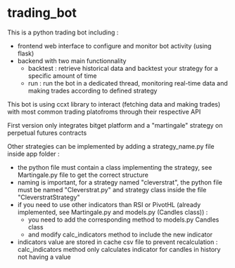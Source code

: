 # trading_bot
This is a python trading bot including : 
- frontend web interface to configure and monitor bot activity (using flask)
- backend with two main functionnality
    - backtest : retrieve historical data and backtest your strategy for a specific amount of time
    - run : run the bot in a dedicated thread, monitoring real-time data and making trades according to defined strategy
  
This bot is using ccxt library to interact (fetching data and making trades) with most common trading platofroms through their respective API 

First version only integrates bitget platform and a "martingale" strategy on perpetual futures contracts 

Other strategies can be implemented by adding a strategy_name.py file inside app folder : 
- the python file must contain a class implementing the strategy, see Martingale.py file to get the correct structure
- naming is important, for a strategy named "cleverstrat", the python file must be named "Cleverstrat.py" and strategy class inside the file "CleverstratStrategy"
- if you need to use other indicators than RSI or PivotHL (already implemented, see Martingale.py and models.py (Candles class)) :
  - you need to add the corresponding method to models.py Candles class
  - and modify calc_indicators method to include the new indicator
- indicators value are stored in cache csv file to prevent recalculation : calc_indicators method only calculates indicator for candles in history not having a value
